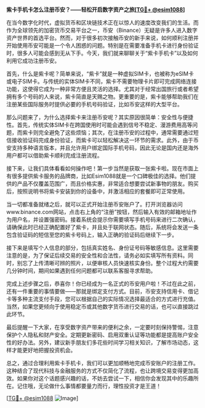 **紫卡手机卡怎么注册币安？——轻松开启数字资产之旅[[TG💪+ @esim1088](https://t.me/s/esim1088)]**

在当今数字化时代，虚拟货币和区块链技术正在以惊人的速度改变我们的生活。而作为全球领先的加密货币交易平台之一，币安（Binance）无疑是许多人进入数字资产世界的首选平台。然而，对于很多初次接触币安的新手来说，如何顺利注册并开始使用币安可能是一个令人困惑的问题。特别是在需要准备手机卡进行身份验证时，很多人可能会感到无从下手。今天，我们就来聊聊关于“紫卡手机卡”以及如何利用它成功注册币安。

首先，什么是紫卡呢？简单来说，“紫卡”就是一种虚拟SIM卡，也被称为eSIM卡或电子SIM卡。与传统的实体SIM卡不同，紫卡不需要物理卡片即可完成网络连接功能，这使得它成为一种非常方便且灵活的选择。尤其对于经常出国旅行或者希望拥有多个号码的人来说，紫卡简直是天赐之物。更重要的是，紫卡能够帮助我们在注册某些国际服务时提供必要的手机号码验证，比如币安这样的大型平台。

那么问题来了，为什么选择紫卡来注册币安呢？其实原因很简单：安全性与便捷性。首先，传统实体SIM卡在跨国使用时可能会遇到信号不稳定、漫游费用高等问题，而紫卡则完全避免了这些烦恼；其次，在注册币安的过程中，通常需要通过短信接收验证码完成身份验证，而紫卡可以轻松解决这一环节的需求。此外，由于币安支持多种语言版本，并且允许用户绑定国际手机号码，因此无论是国内还是海外用户都可以借助紫卡顺利完成注册流程。

接下来，让我们具体看看如何操作吧！第一步当然是获取一张紫卡啦。现在市面上有很多提供紫卡服务的品牌商，比如Esim1088就是一个口碑极佳的选择。他们提供的产品不仅覆盖范围广，而且价格实惠，非常适合想要尝试新事物的朋友。购买后，按照说明书将紫卡安装到你的设备中，并激活相应的套餐即可正常使用。

当一切都准备就绪之后，就可以正式开始注册币安账户了。打开浏览器访问www.binance.com网站，点击右上角的“注册”按钮，然后输入有效的邮箱地址作为用户名，并设置强密码。接着系统会提示你需要填写手机号码来进行二次确认，请确保此时已经正确配置好了紫卡，并且处于联网状态。随后，系统将会发送一条包含验证码的短信至您的紫卡号码上，输入正确的验证码后继续下一步。

接下来是填写个人信息的部分，包括真实姓名、身份证号码等敏感信息。这里需要注意的是，为了保证后续交易的安全性和合法性，请务必如实填写所有资料。同时，别忘了上传清晰可辨的照片，以便审核人员快速核实身份。整个过程大约需要几分钟时间，期间如果遇到任何问题都可以联系客服寻求帮助。

完成上述步骤之后，恭喜你！你已经成为一名正式的币安用户啦！不过在此之前，还有一件重要的事情要做——那就是绑定支付方式。目前，币安支持信用卡、借记卡等多种主流支付手段，您可以根据自己的实际情况选择最适合的方式进行充值。当然，如果您更倾向于使用稳定币或其他数字货币进行交易的话，也可以直接跳过此环节。

最后提醒一下大家，在享受数字资产带来的便利之余，一定要时刻保持警惕，注意保护个人隐私和财产安全。定期更新密码、启用双重认证等功能都是提高账户安全性的好办法。另外，建议新手朋友们多花些时间学习相关知识，了解市场动态，这样才能更好地把握投资机会。

总之，通过合理利用紫卡手机卡，我们可以更加顺畅地完成币安账户的注册工作。这种结合了现代科技与金融服务的方式不仅简化了流程，也让跨境交易变得更加高效。如果你对这个话题感兴趣的话，不妨去尝试一下，相信你会发现其中的乐趣所在。记住哦，无论做什么事情都要量力而行，理性投资才是王道！

[[TG💪+ @esim1088](https://t.me/s/esim1088) ![Image](https://i.postimg.cc/4NQfJmqS/Snipaste-2025-05-13-00-14-12.png)]